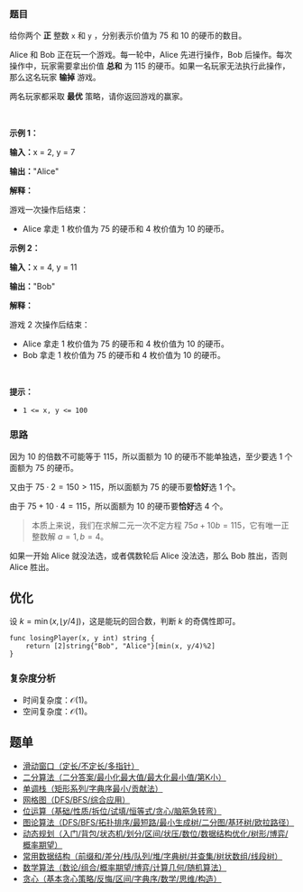 ### 题目

<p>给你两个 <strong>正</strong>&nbsp;整数&nbsp;<code>x</code>&nbsp;和&nbsp;<code>y</code>&nbsp;，分别表示价值为 75 和 10 的硬币的数目。</p>

<p>Alice 和 Bob 正在玩一个游戏。每一轮中，Alice&nbsp;先进行操作，Bob 后操作。每次操作中，玩家需要拿出价值 <b>总和</b>&nbsp;为 115 的硬币。如果一名玩家无法执行此操作，那么这名玩家 <strong>输掉</strong>&nbsp;游戏。</p>

<p>两名玩家都采取 <strong>最优</strong>&nbsp;策略，请你返回游戏的赢家。</p>

<p>&nbsp;</p>

<p><strong class="example">示例 1：</strong></p>

<div class="example-block">
<p><span class="example-io"><b>输入：</b>x = 2, y = 7</span></p>

<p><span class="example-io"><b>输出：</b>"Alice"</span></p>

<p><strong>解释：</strong></p>

<p>游戏一次操作后结束：</p>

<ul>
	<li>Alice 拿走 1 枚价值为 75 的硬币和 4 枚价值为 10 的硬币。</li>
</ul>
</div>

<p><strong class="example">示例 2：</strong></p>

<div class="example-block">
<p><span class="example-io"><b>输入：</b>x = 4, y = 11</span></p>

<p><span class="example-io"><b>输出：</b>"Bob"</span></p>

<p><strong>解释：</strong></p>

<p>游戏 2 次操作后结束：</p>

<ul>
	<li>Alice 拿走&nbsp;1 枚价值为 75 的硬币和 4 枚价值为 10 的硬币。</li>
	<li>Bob 拿走&nbsp;1 枚价值为 75 的硬币和 4 枚价值为 10 的硬币。</li>
</ul>
</div>

<p>&nbsp;</p>

<p><strong>提示：</strong></p>

<ul>
	<li><code>1 &lt;= x, y &lt;= 100</code></li>
</ul>


### 思路

因为 $10$ 的倍数不可能等于 $115$，所以面额为 $10$ 的硬币不能单独选，至少要选 $1$ 个面额为 $75$ 的硬币。

又由于 $75\cdot 2=150>115$，所以面额为 $75$ 的硬币要**恰好**选 $1$ 个。

由于 $75+10\cdot 4 = 115$，所以面额为 $10$ 的硬币要**恰好**选 $4$ 个。

> 本质上来说，我们在求解二元一次不定方程 $75a+10b=115$，它有唯一正整数解 $a=1,b=4$。

如果一开始 Alice 就没法选，或者偶数轮后 Alice 没法选，那么 Bob 胜出，否则 Alice 胜出。

## 优化

设 $k = \min(x, \lfloor y/4 \rfloor)$，这是能玩的回合数，判断 $k$ 的奇偶性即可。

```
func losingPlayer(x, y int) string {
	return [2]string{"Bob", "Alice"}[min(x, y/4)%2]
}
```

### 复杂度分析

- 时间复杂度：$\mathcal{O}(1)$。
- 空间复杂度：$\mathcal{O}(1)$。

## 题单

- [滑动窗口（定长/不定长/多指针）](https://leetcode.cn/circle/discuss/0viNMK/)
- [二分算法（二分答案/最小化最大值/最大化最小值/第K小）](https://leetcode.cn/circle/discuss/SqopEo/)
- [单调栈（矩形系列/字典序最小/贡献法）](https://leetcode.cn/circle/discuss/9oZFK9/)
- [网格图（DFS/BFS/综合应用）](https://leetcode.cn/circle/discuss/YiXPXW/)
- [位运算（基础/性质/拆位/试填/恒等式/贪心/脑筋急转弯）](https://leetcode.cn/circle/discuss/dHn9Vk/)
- [图论算法（DFS/BFS/拓扑排序/最短路/最小生成树/二分图/基环树/欧拉路径）](https://leetcode.cn/circle/discuss/01LUak/)
- [动态规划（入门/背包/状态机/划分/区间/状压/数位/数据结构优化/树形/博弈/概率期望）](https://leetcode.cn/circle/discuss/tXLS3i/)
- [常用数据结构（前缀和/差分/栈/队列/堆/字典树/并查集/树状数组/线段树）](https://leetcode.cn/circle/discuss/mOr1u6/)
- [数学算法（数论/组合/概率期望/博弈/计算几何/随机算法）](https://leetcode.cn/circle/discuss/IYT3ss/)
- [贪心（基本贪心策略/反悔/区间/字典序/数学/思维/构造）](https://leetcode.cn/circle/discuss/g6KTKL/)